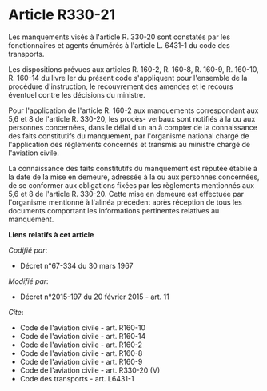 # Article R330-21

Les manquements visés à l'article R. 330-20 sont constatés par les fonctionnaires et agents énumérés à l'article L. 6431-1 du
code des transports. 

Les dispositions prévues aux articles R. 160-2, R. 160-8, R. 160-9, R. 160-10, R. 160-14 du livre Ier du présent code
s'appliquent pour l'ensemble de la procédure d'instruction, le recouvrement des amendes et le recours éventuel contre les
décisions du ministre. 

Pour l'application de l'article R. 160-2 aux manquements correspondant aux 5,6 et 8 de l'article R. 330-20, les procès-
verbaux sont notifiés à la ou aux personnes concernées, dans le délai d'un an à compter de la connaissance des faits
constitutifs du manquement, par l'organisme national chargé de l'application des règlements concernés et transmis au ministre
chargé de l'aviation civile. 

La connaissance des faits constitutifs du manquement est réputée établie à la date de la mise en demeure, adressée à la ou
aux personnes concernées, de se conformer aux obligations fixées par les règlements mentionnés aux 5,6 et 8 de l'article R.
330-20. Cette mise en demeure est effectuée par l'organisme mentionné à l'alinéa précédent après réception de tous les
documents comportant les informations pertinentes relatives au manquement.

**Liens relatifs à cet article**

_Codifié par_:

  - Décret n°67-334 du 30 mars 1967

_Modifié par_:

  - Décret n°2015-197 du 20 février 2015 - art. 11

_Cite_:

  - Code de l'aviation civile - art. R160-10
  - Code de l'aviation civile - art. R160-14
  - Code de l'aviation civile - art. R160-2
  - Code de l'aviation civile - art. R160-8
  - Code de l'aviation civile - art. R160-9
  - Code de l'aviation civile - art. R330-20 (V)
  - Code des transports - art. L6431-1
